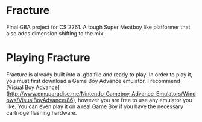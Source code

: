 # Fracture
Final GBA project for CS 2261. A tough Super Meatboy like platformer that also adds dimension shifting to the mix.

# Playing Fracture
Fracture is already built into a .gba file and ready to play. In order to play it, you must first download a Game Boy Advance emulator. I recommend [Visual Boy Advance] (http://www.emuparadise.me/Nintendo_Gameboy_Advance_Emulators/Windows/VisualBoyAdvance/86), however you are free to use any emulator you like. You can even play it on a real Game Boy if you have the necessary cartridge flashing hardware.
